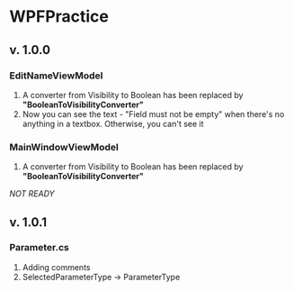 # WPFPractice
## v. 1.0.0
### EditNameViewModel
1. A converter from Visibility to Boolean has been replaced by **"BooleanToVisibilityConverter"**
2. Now you can see the text - "Field must not be empty" when there's no anything in a textbox. Otherwise, you can't see it
### MainWindowViewModel
1. A converter from Visibility to Boolean has been replaced by **"BooleanToVisibilityConverter"**

*NOT READY*
## v. 1.0.1
### Parameter.cs
1. Adding comments
2. SelectedParameterType → ParameterType
